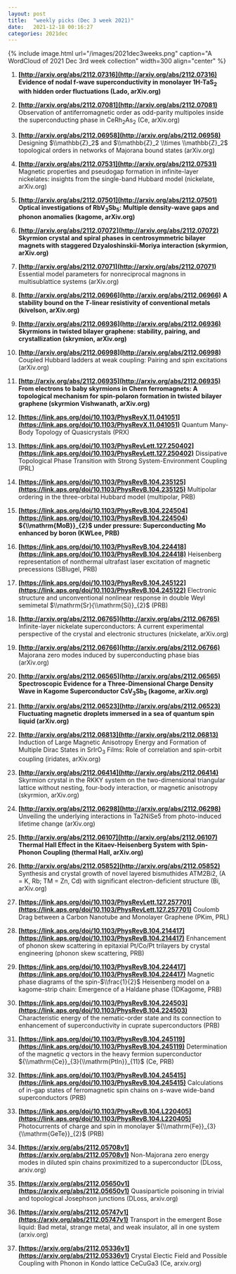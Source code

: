 ```yaml
---
layout: post
title:  "weekly picks (Dec 3 week 2021)"
date:   2021-12-18 00:16:27
categories: 2021dec
---
```


{% include image.html url="/images/2021dec3weeks.png" caption="A WordCloud of 2021 Dec 3rd week collection" width=300 align="center" %}



1. **[http://arxiv.org/abs/2112.07316](http://arxiv.org/abs/2112.07316)** **Evidence of nodal f-wave superconductivity in monolayer 1H-TaS$_2$ with hidden order fluctuations (Lado, arXiv.org)**

1. **[http://arxiv.org/abs/2112.07081](http://arxiv.org/abs/2112.07081)** Observation of antiferromagnetic order as odd-parity multipoles inside the superconducting phase in CeRh$_{2}$As$_{2}$ (Ce, arXiv.org)

1. **[http://arxiv.org/abs/2112.06958](http://arxiv.org/abs/2112.06958)** Designing $\\mathbb{Z}_2$ and $\\mathbb{Z}_2 \\times \\mathbb{Z}_2$ topological orders in networks of Majorana bound states (arXiv.org)

1. **[http://arxiv.org/abs/2112.07531](http://arxiv.org/abs/2112.07531)** Magnetic properties and pseudogap formation in infinite-layer nickelates: insights from the single-band Hubbard model (nickelate, arXiv.org)

1. **[http://arxiv.org/abs/2112.07501](http://arxiv.org/abs/2112.07501)** **Optical investigations of RbV$_3$Sb$_5$: Multiple density-wave gaps and phonon anomalies (kagome, arXiv.org)**

1. **[http://arxiv.org/abs/2112.07072](http://arxiv.org/abs/2112.07072)** **Skyrmion crystal and spiral phases in centrosymmetric bilayer magnets with staggered Dzyaloshinskii-Moriya interaction (skyrmion, arXiv.org)**

1. **[http://arxiv.org/abs/2112.07071](http://arxiv.org/abs/2112.07071)** Essential model parameters for nonreciprocal magnons in multisublattice systems (arXiv.org)

1. **[http://arxiv.org/abs/2112.06966](http://arxiv.org/abs/2112.06966)** **A stability bound on the $T$-linear resistivity of conventional metals (kivelson, arXiv.org)**

1. **[http://arxiv.org/abs/2112.06936](http://arxiv.org/abs/2112.06936)** **Skyrmions in twisted bilayer graphene: stability, pairing, and crystallization (skrymion, arXiv.org)**

1. **[http://arxiv.org/abs/2112.06998](http://arxiv.org/abs/2112.06998)** Coupled Hubbard ladders at weak coupling: Pairing and spin excitations (arXiv.org)

1. **[http://arxiv.org/abs/2112.06935](http://arxiv.org/abs/2112.06935)** **From electrons to baby skyrmions in Chern ferromagnets: A topological mechanism for spin-polaron formation in twisted bilayer graphene (skyrmion Vishwanath, arXiv.org)**



1. **[https://link.aps.org/doi/10.1103/PhysRevX.11.041051](https://link.aps.org/doi/10.1103/PhysRevX.11.041051)** Quantum Many-Body Topology of Quasicrystals (PRX)

1. **[https://link.aps.org/doi/10.1103/PhysRevLett.127.250402](https://link.aps.org/doi/10.1103/PhysRevLett.127.250402)** Dissipative Topological Phase Transition with Strong System-Environment Coupling (PRL)

1. **[https://link.aps.org/doi/10.1103/PhysRevB.104.235125](https://link.aps.org/doi/10.1103/PhysRevB.104.235125)** Multipolar ordering in the three-orbital Hubbard model (multipolar, PRB)

1. **[https://link.aps.org/doi/10.1103/PhysRevB.104.224504](https://link.aps.org/doi/10.1103/PhysRevB.104.224504)** **${\\mathrm{MoB}}_{2}$ under pressure: Superconducting Mo enhanced by boron (KWLee, PRB)**

1. **[https://link.aps.org/doi/10.1103/PhysRevB.104.224418](https://link.aps.org/doi/10.1103/PhysRevB.104.224418)** Heisenberg representation of nonthermal ultrafast laser excitation of magnetic precessions (SBlugel, PRB)

1. **[https://link.aps.org/doi/10.1103/PhysRevB.104.245122](https://link.aps.org/doi/10.1103/PhysRevB.104.245122)** Electronic structure and unconventional nonlinear response in double Weyl semimetal $\\mathrm{Sr}{\\mathrm{Si}}_{2}$ (PRB)



1. **[http://arxiv.org/abs/2112.06765](http://arxiv.org/abs/2112.06765)** Infinite-layer nickelate superconductors: A current experimental perspective of the crystal and electronic structures (nickelate, arXiv.org)

1. **[http://arxiv.org/abs/2112.06766](http://arxiv.org/abs/2112.06766)** Majorana zero modes induced by superconducting phase bias (arXiv.org)

1. **[http://arxiv.org/abs/2112.06565](http://arxiv.org/abs/2112.06565)** **Spectroscopic Evidence for a Three-Dimensional Charge Density Wave in Kagome Superconductor CsV$_3$Sb$_5$ (kagome, arXiv.org)**

1. **[http://arxiv.org/abs/2112.06523](http://arxiv.org/abs/2112.06523)** **Fluctuating magnetic droplets immersed in a sea of quantum spin liquid (arXiv.org)**

1. **[http://arxiv.org/abs/2112.06813](http://arxiv.org/abs/2112.06813)** Induction of Large Magnetic Anisotropy Energy and Formation of Multiple Dirac States in SrIrO$_3$ Films: Role of correlation and spin-orbit coupling (iridates, arXiv.org)

1. **[http://arxiv.org/abs/2112.06414](http://arxiv.org/abs/2112.06414)** Skyrmion crystal in the RKKY system on the two-dimensional triangular lattice without nesting, four-body interaction, or magnetic anisotropy (skyrmion, arXiv.org)

1. **[http://arxiv.org/abs/2112.06298](http://arxiv.org/abs/2112.06298)** Unveiling the underlying interactions in Ta2NiSe5 from photo-induced lifetime change (arXiv.org)

1. **[http://arxiv.org/abs/2112.06107](http://arxiv.org/abs/2112.06107)** **Thermal Hall Effect in the Kitaev-Heisenberg System with Spin-Phonon Coupling (thermal Hall, arXiv.org)**

1. **[http://arxiv.org/abs/2112.05852](http://arxiv.org/abs/2112.05852)** Synthesis and crystal growth of novel layered bismuthides ATM2Bi2, (A = K, Rb; TM = Zn, Cd) with significant electron-deficient structure (Bi, arXiv.org)



1. **[https://link.aps.org/doi/10.1103/PhysRevLett.127.257701](https://link.aps.org/doi/10.1103/PhysRevLett.127.257701)** Coulomb Drag between a Carbon Nanotube and Monolayer Graphene (PKim, PRL)

1. **[https://link.aps.org/doi/10.1103/PhysRevB.104.214417](https://link.aps.org/doi/10.1103/PhysRevB.104.214417)** Enhancement of phonon skew scattering in epitaxial Pt/Co/Pt trilayers by crystal engineering (phonon skew scattering, PRB)

1. **[https://link.aps.org/doi/10.1103/PhysRevB.104.224417](https://link.aps.org/doi/10.1103/PhysRevB.104.224417)** Magnetic phase diagrams of the spin-$\\frac{1}{2}$ Heisenberg model on a kagome-strip chain: Emergence of a Haldane phase (1DKagome, PRB)

1. **[https://link.aps.org/doi/10.1103/PhysRevB.104.224503](https://link.aps.org/doi/10.1103/PhysRevB.104.224503)** Characteristic energy of the nematic-order state and its connection to enhancement of superconductivity in cuprate superconductors (PRB)

1. **[https://link.aps.org/doi/10.1103/PhysRevB.104.245119](https://link.aps.org/doi/10.1103/PhysRevB.104.245119)** Determination of the magnetic $q$ vectors in the heavy fermion superconductor ${\\mathrm{Ce}}_{3}{\\mathrm{PtIn}}_{11}$ (Ce, PRB)

1. **[https://link.aps.org/doi/10.1103/PhysRevB.104.245415](https://link.aps.org/doi/10.1103/PhysRevB.104.245415)** Calculations of in-gap states of ferromagnetic spin chains on $s$-wave wide-band superconductors (PRB)

1. **[https://link.aps.org/doi/10.1103/PhysRevB.104.L220405](https://link.aps.org/doi/10.1103/PhysRevB.104.L220405)** Photocurrents of charge and spin in monolayer ${\\mathrm{Fe}}_{3}{\\mathrm{GeTe}}_{2}$ (PRB)


1. **[https://arxiv.org/abs/2112.05708v1](https://arxiv.org/abs/2112.05708v1)** Non-Majorana zero energy modes in diluted spin chains proximitized to a superconductor (DLoss, arxiv.org)

1. **[https://arxiv.org/abs/2112.05650v1](https://arxiv.org/abs/2112.05650v1)** Quasiparticle poisoning in trivial and topological Josephson junctions (DLoss, arxiv.org)

1. **[https://arxiv.org/abs/2112.05747v1](https://arxiv.org/abs/2112.05747v1)** Transport in the emergent Bose liquid: Bad metal, strange metal, and weak insulator, all in one system (arxiv.org)

1. **[https://arxiv.org/abs/2112.05336v1](https://arxiv.org/abs/2112.05336v1)** Crystal Electic Field and Possible Coupling with Phonon in Kondo lattice CeCuGa3 (Ce, arxiv.org)
